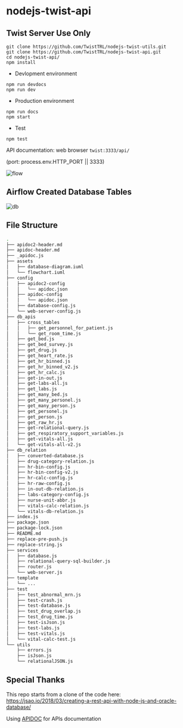 # nodejs-twist-api

## Twist Server Use Only

```
git clone https://github.com/TwistTRL/nodejs-twist-utils.git
git clone https://github.com/TwistTRL/nodejs-twist-api.git
cd nodejs-twist-api/
npm install
```

* Devlopment environment
```
npm run devdocs
npm run dev
```

* Production environment
```
npm run docs
npm start
```

* Test
```
npm test
```

API documentation: web browser `twist:3333/api/`

(port: process.env.HTTP_PORT || 3333)
 
![flow](http://www.plantuml.com/plantuml/proxy?cache=no&src=https://raw.githubusercontent.com/TwistTRL/nodejs-twist-api/master/assets/flowchart.iuml)

## Airflow Created Database Tables

![db](http://www.plantuml.com/plantuml/proxy?cache=no&src=https://raw.githubusercontent.com/TwistTRL/nodejs-twist-api/master/assets/database-diagram.iuml)

## File Structure

```bash
.
├── apidoc2-header.md
├── apidoc-header.md
├── _apidoc.js
├── assets
│   ├── database-diagram.iuml
│   └── flowchart.iuml
├── config
│   ├── apidoc2-config
│   │   └── apidoc.json
│   ├── apidoc-config
│   │   └── apidoc.json
│   ├── database-config.js
│   └── web-server-config.js
├── db_apis
│   ├── cross_tables
│   │   ├── get_personnel_for_patient.js
│   │   └── get_room_time.js
│   ├── get_bed.js
│   ├── get_bed_survey.js
│   ├── get_drug.js
│   ├── get_heart_rate.js
│   ├── get_hr_binned.js
│   ├── get_hr_binned_v2.js
│   ├── get_hr_calc.js
│   ├── get-in-out.js
│   ├── get-labs-all.js
│   ├── get_labs.js
│   ├── get_many_bed.js
│   ├── get_many_personel.js
│   ├── get_many_person.js
│   ├── get_personel.js
│   ├── get_person.js
│   ├── get_raw_hr.js
│   ├── get-relational-query.js
│   ├── get_respiratory_support_variables.js
│   ├── get-vitals-all.js
│   └── get-vitals-all-v2.js
├── db_relation
│   ├── converted-database.js
│   ├── drug-category-relation.js
│   ├── hr-bin-config.js
│   ├── hr-bin-config-v2.js
│   ├── hr-calc-config.js
│   ├── hr-raw-config.js
│   ├── in-out-db-relation.js
│   ├── labs-category-config.js
│   ├── nurse-unit-abbr.js
│   ├── vitals-calc-relation.js
│   └── vitals-db-relation.js
├── index.js
├── package.json
├── package-lock.json
├── README.md
├── replace-pre-push.js
├── replace-string.js
├── services
│   ├── database.js
│   ├── relational-query-sql-builder.js
│   ├── router.js
│   └── web-server.js
├── template
│   └── ...
├── test
│   ├── test_abnormal_mrn.js
│   ├── test-crash.js
│   ├── test-database.js
│   ├── test_drug_overlap.js
│   ├── test_drug_time.js
│   ├── test-isJson.js
│   ├── test-labs.js
│   ├── test-vitals.js
│   └── vital-calc-test.js
└── utils
    ├── errors.js
    ├── isJson.js
    └── relationalJSON.js
```

## Special Thanks
This repo starts from a clone of the code here:
https://jsao.io/2018/03/creating-a-rest-api-with-node-js-and-oracle-database/

Using [APIDOC](https://apidocjs.com/) for APIs documentation
